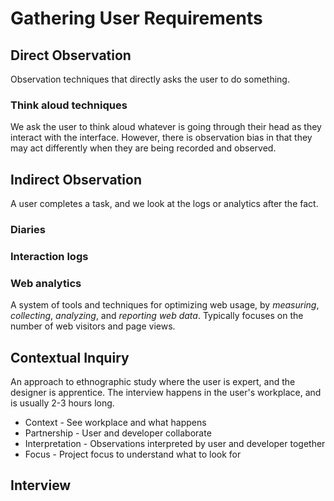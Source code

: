 # Gathering User Requirements
## Direct Observation
Observation techniques that directly asks the user to do something.
### Think aloud techniques
We ask the user to think aloud whatever is going through their head as they interact with the interface. However, there is observation bias in that they may act differently when they are being recorded and observed.

## Indirect Observation
A user completes a task, and we look at the logs or analytics after the fact.
### Diaries
### Interaction logs
### Web analytics
A system of tools and techniques for optimizing web usage, by *measuring*, *collecting*, *analyzing*, and *reporting web data*. Typically focuses on the number of web visitors and page views.

## Contextual Inquiry
An approach to ethnographic study where the user is expert, and the designer is apprentice. The interview happens in the user's workplace, and is usually 2-3 hours long.
* Context - See workplace and what happens
* Partnership - User and developer collaborate
* Interpretation - Observations interpreted by user and developer together
* Focus - Project focus to understand what to look for

## Interview

